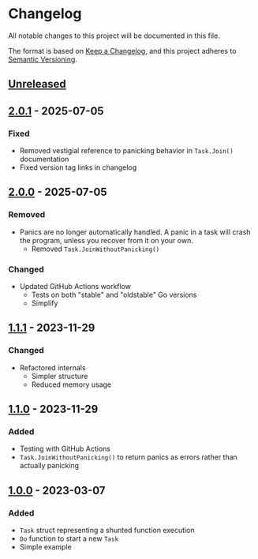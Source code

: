 # Changelog

All notable changes to this project will be documented in this file.

The format is based on [Keep a Changelog](https://keepachangelog.com/en/1.1.0/),
and this project adheres to [Semantic Versioning](https://semver.org/spec/v2.0.0.html).

## [Unreleased]

## [2.0.1] - 2025-07-05

### Fixed

- Removed vestigial reference to panicking behavior in `Task.Join()` documentation
- Fixed version tag links in changelog

## [2.0.0] - 2025-07-05

### Removed

- Panics are no longer automatically handled. A panic in a task will crash the program, unless you recover from it on your own.
  - Removed `Task.JoinWithoutPanicking()`

### Changed

- Updated GitHub Actions workflow
  - Tests on both "stable" and "oldstable" Go versions
  - Simplify

## [1.1.1] - 2023-11-29

### Changed

- Refactored internals
  - Simpler structure
  - Reduced memory usage

## [1.1.0] - 2023-11-29

### Added

- Testing with GitHub Actions
- `Task.JoinWithoutPanicking()` to return panics as errors rather than actually panicking

## [1.0.0] - 2023-03-07

### Added

- `Task` struct representing a shunted function execution
- `Do` function to start a new `Task`
- Simple example

[Unreleased]: https://github.com/Quantaly/shunt/compare/v2.0.1...HEAD
[2.0.1]: https://github.com/Quantaly/shunt/compare/v2.0.0...v2.0.1
[2.0.0]: https://github.com/Quantaly/shunt/compare/v1.1.1...v2.0.0
[1.1.1]: https://github.com/Quantaly/shunt/compare/v1.1.0...v1.1.1
[1.1.0]: https://github.com/Quantaly/shunt/compare/v1.0.0...v1.1.0
[1.0.0]: https://github.com/Quantaly/shunt/releases/tag/v1.0.0

